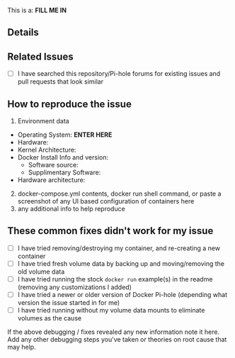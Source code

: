 <!-- Provide a general summary of the issue in the Title above -->
<!-- Note: these are comments that don't show up in the actual issue, no need to delete them as you fill out the template -->

<!-- IMPORTANT Complete the entire template please, the info gathered here is usually needed to debug issues anyway so it saves time in the long run. Incomplete/stock template issues may be closed -->

<!-- pick ONE: Bug, 
               Feature Request, 
               Run Issue (running Pi-hole container failing), 
               Build Issue (Building image failing) 
Enter in line below: -->
This is a: **FILL ME IN**  


## Details
<!-- Provide a more detailed introduction to the issue or feature, try not to duplicate info from lower sections by reviewing the entire template first -->

## Related Issues
- [ ] I have searched this repository/Pi-hole forums for existing issues and pull requests that look similar 
<!-- Add links below! -->

<!------- FEATURE REQUESTS CAN STOP FILLING IN TEMPLATE HERE -------->
<!------- ISSUES SHOULD FILL OUT REMAINDER OF TEMPLATE -------->

## How to reproduce the issue 

1. Environment data
  * Operating System: **ENTER HERE** <!-- Debian, Ubuntu, Rasbian, etc -->
  * Hardware: <!-- PC, RasPi B/2B/3B/4B, Mac, Synology, QNAP, etc -->
  * Kernel Architecture: <!-- x86/amd64, ArmV7, ArmV8 32bit, ArmV8 64bit, etc -->
  * Docker Install Info and version: 
    - Software source: <!-- official docker-ce, OS provided package, Hypriot -->
    - Supplimentary Software: <!-- synology, portainer, etc -->
  * Hardware architecture: <!-- ARMv7, x86 -->

2. docker-compose.yml contents, docker run shell command, or paste a screenshot of any UI based configuration of containers here
3. any additional info to help reproduce


## These common fixes didn't work for my issue
<!-- IMPORTANT! Help me help you! Ordered with most common fixes first. -->
- [ ] I have tried removing/destroying my container, and re-creating a new container
- [ ] I have tried fresh volume data by backing up and moving/removing the old volume data
- [ ] I have tried running the stock `docker run` example(s) in the readme (removing any customizations I added)
- [ ] I have tried a newer or older version of Docker Pi-hole (depending what version the issue started in for me)
- [ ] I have tried running without my volume data mounts to eliminate volumes as the cause

If the above debugging / fixes revealed any new information note it here.
Add any other debugging steps you've taken or theories on root cause that may help.

